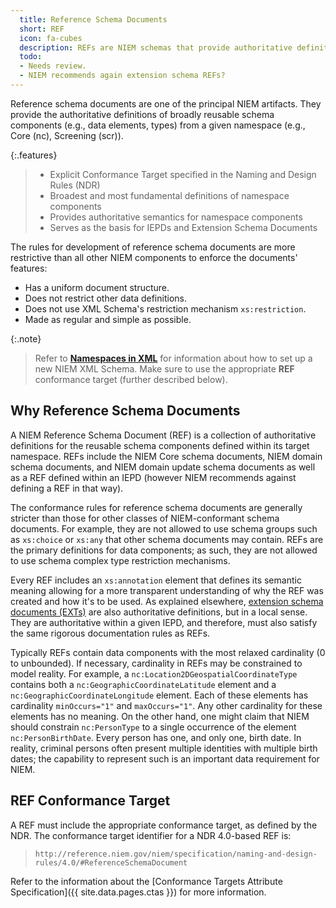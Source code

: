 ```yaml
---
  title: Reference Schema Documents
  short: REF
  icon: fa-cubes
  description: REFs are NIEM schemas that provide authoritative definitions of broadly reusable schema components and follow a stricter syntax, as specified by the NDR.  NIEM release schemas are REFs.
  todo:
  - Needs review.
  - NIEM recommends again extension schema REFs?
---
```


Reference schema documents are one of the principal NIEM artifacts.
They provide the authoritative definitions of broadly reusable
schema components (e.g., data elements, types) from a given
namespace (e.g., Core (nc), Screening (scr)).

{:.features}
>
> - Explicit Conformance Target specified in the Naming and Design Rules (NDR)
> - Broadest and most fundamental definitions of namespace components
> - Provides authoritative semantics for namespace components
> - Serves as the basis for IEPDs and Extension Schema Documents

The rules for development of reference schema documents are more restrictive than all other NIEM components to enforce the documents' features:

- Has a uniform document structure.
- Does not restrict other data definitions.
- Does not use XML Schema's restriction mechanism `xs:restriction`.
- Made as regular and simple as possible.

{:.note}
> Refer to **[Namespaces in XML](/reference/concepts/namespace/xml)** for information about how to set up a new NIEM XML Schema.  Make sure to use the appropriate **REF** conformance target (further described below).

<!--more-->

## Why Reference Schema Documents

A NIEM Reference Schema Document (REF) is a collection of authoritative
definitions for the reusable schema components defined within its target namespace.
REFs include the NIEM Core schema documents, NIEM domain schema documents, and NIEM
domain update schema documents as well as a REF defined within an IEPD (however NIEM
recommends against defining a REF in that way).

The conformance rules for reference schema documents are generally stricter than those
for other classes of NIEM-conformant schema documents. For example, they are not
allowed to use schema groups such as `xs:choice` or `xs:any` that other schema documents
may contain. REFs are the primary definitions for data components; as such, they are not
allowed to use schema complex type restriction mechanisms.

Every REF includes an `xs:annotation` element that defines its semantic meaning allowing
for a more transparent understanding of why the REF was created and how it's to be used.
As explained elsewhere, [extension schema documents (EXTs)](../ext/)
are also authoritative
definitions, but in a local sense. They are authoritative within a given IEPD, and
therefore, must also satisfy the same rigorous documentation rules as REFs.

Typically REFs contain data components with the most relaxed cardinality (0 to
unbounded). If necessary, cardinality in REFs may be constrained to model reality. For
example, a `nc:Location2DGeospatialCoordinateType` contains both a
`nc:GeographicCoordinateLatitude` element and a `nc:GeographicCoordinateLongitude`
element. Each of these elements has cardinality `minOccurs="1"` and `maxOccurs="1"`. Any
other cardinality for these elements has no meaning. On the other hand, one might claim
that NIEM should constrain `nc:PersonType` to a single occurrence of the element
`nc:PersonBirthDate`. Every person has one, and only one, birth date. In reality,
criminal persons often present multiple identities with multiple birth dates;
the capability to represent such is an important data requirement for NIEM.

## REF Conformance Target

A REF must include the appropriate conformance target, as defined by the NDR.  The conformance target identifier for a NDR 4.0-based REF is:

> `http://reference.niem.gov/niem/specification/naming-and-design-rules/4.0/#ReferenceSchemaDocument`

Refer to the information about the [Conformance Targets Attribute Specification]({{ site.data.pages.ctas }}) for more information.
